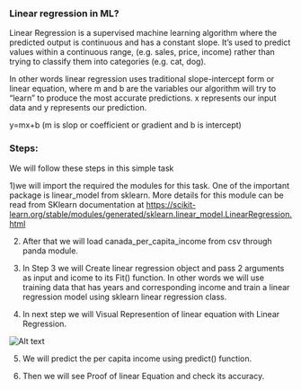 ### Linear regression in ML?
Linear Regression is a supervised machine learning algorithm where the predicted output is continuous and has a constant slope. It’s used to predict values within a continuous range, (e.g. sales, price, income) rather than trying to classify them into categories (e.g. cat, dog). 


In other words linear regression uses traditional slope-intercept form or linear equation, where m and b are the variables our algorithm will try to “learn” to produce the most accurate predictions. x represents our input data and y represents our prediction.

y=mx+b (m is slop or coefficient or gradient and b is intercept)

### Steps:
We will follow these steps in this simple task

1)we will import the required the modules for this task. One of the important package is linear_model from sklearn. More details for this module can be read from SKlearn documentation at https://scikit-learn.org/stable/modules/generated/sklearn.linear_model.LinearRegression.html

2) After that we will load canada_per_capita_income from csv through panda module. 

3) In Step 3 we will Create linear regression object and pass 2 arguments as input and icome to its Fit() function. In other words we will use training data that has years and corresponding income and train a linear regression model using sklearn linear regression class.

4) In next step we will Visual Represention of linear equation with Linear Regression.

![Alt text](C:/Users/Usman-417/linear_equation.png?raw=true "LinearRegression")


5) We will predict the per capita income using predict() function. 

6) Then we will see Proof of linear Equation and check its accuracy.
